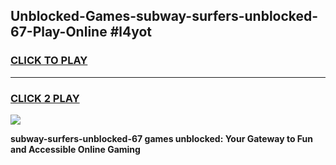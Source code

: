 
## Unblocked-Games-subway-surfers-unblocked-67-Play-Online #l4yot
<h3>
<a href="https://news.freeplayer.one?title=subway-surfers-unblocked-67&ref=3">CLICK TO PLAY</a></h3>
<hr>

<h3>
<a href="https://news.freeplayer.one?title=subway-surfers-unblocked-67&ref=3">CLICK 2 PLAY</a>
  
</h3>

<a href="https://news.freeplayer.one?title=subway-surfers-unblocked-67&ref=3"><img src="https://clearcache.store/games.png"></a>


**subway-surfers-unblocked-67 games unblocked: Your Gateway to Fun and Accessible Online Gaming**
